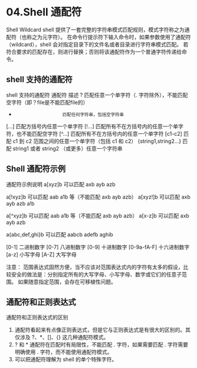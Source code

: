 # 04.Shell 通配符

Shell Wildcard
shell 提供了一套完整的字符串模式匹配规则，模式字符称之为通配符（也称之为元字符）。
在命令行提示符下输入命令时，如果参数使用了通配符（wildcard），shell 会对指定目录下的文件名或者目录进行字符串模式匹配。
若符合要求的匹配存在，则进行替换；否则将该通配符作为一个普通字符传递给命令。

## shell 支持的通配符

shell 支持的通配符
 通配符                   描述
 ?                       匹配任意一个单字符（. 字符除外），不能匹配空字符（即？file是不能匹配file的）
 *                       匹配任何字符串，包括空字符串
 [...]                   匹配方括号内任意一个单字符
 [!...]                  匹配所有不在方括号内的任意一个单字符，也不能匹配空字符
 [^...]                  匹配所有不在方括号内的任意一个单字符
 [c1-c2]                 匹配 c1 到 c2 范围之间的任意一个单字符（包括 c1 和 c2）
 {string1,string2...}    匹配 string1 或者 string2 （或更多）任意一个字符串

## Shell 通配符示例

通配符示例说明
 a[xyz]b                            可以匹配 axb ayb azb

 a[!xyz]b                           可以匹配 aab a1b 等（不能匹配 axb ayb azb）
 a[xyz!]b                           可以匹配 axb ayb azb a!b

 a[^xyz]b                           可以匹配 aab a1b 等（不能匹配 axb ayb azb）
 a[x-z]b                            可以匹配 axb ayb azb

 a{abc,def,ghi}b                    可以匹配 aabcb adefb aghib

 [0-1]                              二进制数字
 [0-7]                              八进制数字
 [0-9]                              十进制数字
 [0-9a-fA-F]                        十六进制数字
 [a-z]                              小写字母
 [A-Z]                              大写字母

注意：
范围表达式固然方便，当不应该对范围表达式内的字符有太多的假设，比较安全的做法是：分别指定所有的大写字母、小写字母、数字或它们的任意子范围。
如果随意指定范围，会存在可移植性问题。


## 通配符和正则表达式

通配符和正则表达式的区别
1. 通配符看起来有点像正则表达式，但是它与正则表达式是有很大的区别的。其仅涉及 ?、*、[]、{} 这几种通配符模式。
2. ? 和 * 通配符在匹配时有局限性，不能匹配 . 字符，如果需要匹配 . 字符需要明确使用 . 字符，而不能使用通配符模式。
3. 可以把通配符理解为 shell 的单个特殊字符。


